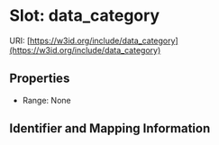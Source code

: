 # Slot: data_category

URI: [https://w3id.org/include/data_category](https://w3id.org/include/data_category)



<!-- no inheritance hierarchy -->


## Properties

 * Range: None



## Identifier and Mapping Information





